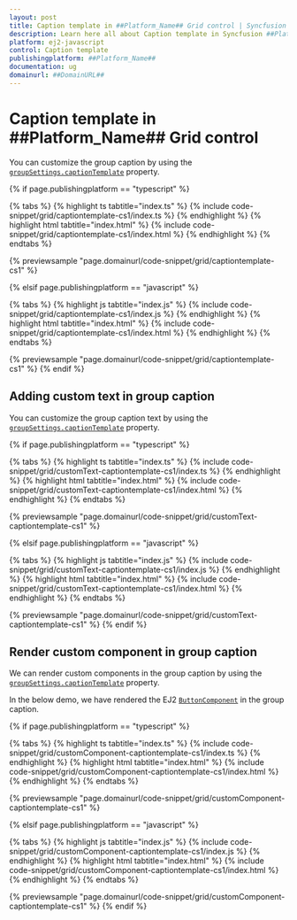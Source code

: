 ```yaml
---
layout: post
title: Caption template in ##Platform_Name## Grid control | Syncfusion
description: Learn here all about Caption template in Syncfusion ##Platform_Name## Grid control of Syncfusion Essential JS 2 and more.
platform: ej2-javascript
control: Caption template 
publishingplatform: ##Platform_Name##
documentation: ug
domainurl: ##DomainURL##
---
```


# Caption template in ##Platform_Name## Grid control

You can customize the group caption by using the [`groupSettings.captionTemplate`](../../api/grid/column/#captionTemplate) property.

{% if page.publishingplatform == "typescript" %}

 {% tabs %}
{% highlight ts tabtitle="index.ts" %}
{% include code-snippet/grid/captiontemplate-cs1/index.ts %}
{% endhighlight %}
{% highlight html tabtitle="index.html" %}
{% include code-snippet/grid/captiontemplate-cs1/index.html %}
{% endhighlight %}
{% endtabs %}
        
{% previewsample "page.domainurl/code-snippet/grid/captiontemplate-cs1" %}

{% elsif page.publishingplatform == "javascript" %}

{% tabs %}
{% highlight js tabtitle="index.js" %}
{% include code-snippet/grid/captiontemplate-cs1/index.js %}
{% endhighlight %}
{% highlight html tabtitle="index.html" %}
{% include code-snippet/grid/captiontemplate-cs1/index.html %}
{% endhighlight %}
{% endtabs %}

{% previewsample "page.domainurl/code-snippet/grid/captiontemplate-cs1" %}
{% endif %}

## Adding custom text in group caption

You can customize the group caption text by using the [`groupSettings.captionTemplate`](../../api/grid/column/#captionTemplate) property.

{% if page.publishingplatform == "typescript" %}

 {% tabs %}
{% highlight ts tabtitle="index.ts" %}
{% include code-snippet/grid/customText-captiontemplate-cs1/index.ts %}
{% endhighlight %}
{% highlight html tabtitle="index.html" %}
{% include code-snippet/grid/customText-captiontemplate-cs1/index.html %}
{% endhighlight %}
{% endtabs %}
        
{% previewsample "page.domainurl/code-snippet/grid/customText-captiontemplate-cs1" %}

{% elsif page.publishingplatform == "javascript" %}

{% tabs %}
{% highlight js tabtitle="index.js" %}
{% include code-snippet/grid/customText-captiontemplate-cs1/index.js %}
{% endhighlight %}
{% highlight html tabtitle="index.html" %}
{% include code-snippet/grid/customText-captiontemplate-cs1/index.html %}
{% endhighlight %}
{% endtabs %}

{% previewsample "page.domainurl/code-snippet/grid/customText-captiontemplate-cs1" %}
{% endif %}

## Render custom component in group caption

We can render custom components in the group caption by using the [`groupSettings.captionTemplate`](../../api/grid/column/#captionTemplate) property.

In the below demo, we have rendered the EJ2 [`ButtonComponent`](../../button/getting-started/) in the group caption.

{% if page.publishingplatform == "typescript" %}

 {% tabs %}
{% highlight ts tabtitle="index.ts" %}
{% include code-snippet/grid/customComponent-captiontemplate-cs1/index.ts %}
{% endhighlight %}
{% highlight html tabtitle="index.html" %}
{% include code-snippet/grid/customComponent-captiontemplate-cs1/index.html %}
{% endhighlight %}
{% endtabs %}
        
{% previewsample "page.domainurl/code-snippet/grid/customComponent-captiontemplate-cs1" %}

{% elsif page.publishingplatform == "javascript" %}

{% tabs %}
{% highlight js tabtitle="index.js" %}
{% include code-snippet/grid/customComponent-captiontemplate-cs1/index.js %}
{% endhighlight %}
{% highlight html tabtitle="index.html" %}
{% include code-snippet/grid/customComponent-captiontemplate-cs1/index.html %}
{% endhighlight %}
{% endtabs %}

{% previewsample "page.domainurl/code-snippet/grid/customComponent-captiontemplate-cs1" %}
{% endif %}